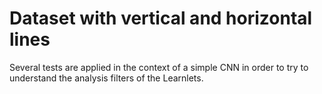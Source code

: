 # Dataset with vertical and horizontal lines

Several tests are applied in the context of a simple CNN in order to try to understand the analysis filters of the Learnlets.

